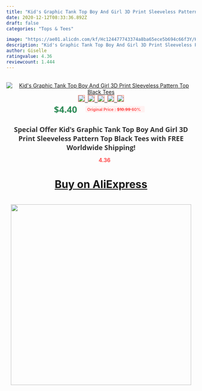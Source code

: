 ```yaml
---
title: "Kid's Graphic Tank Top Boy And Girl 3D Print Sleeveless Pattern Top Black Tees"
date: 2020-12-12T08:33:36.892Z
draft: false
categories: "Tops & Tees"

image: "https://ae01.alicdn.com/kf/Hc124477743374a8ba65ece5b694c66f3Y/Kid-s-Graphic-Tank-Top-Boy-And-Girl-3D-Print-Sleeveless-Pattern-Top-Black-Tees.jpg"
description: "Kid's Graphic Tank Top Boy And Girl 3D Print Sleeveless Pattern Top Black Tees"
author: Giselle
ratingvalue: 4.36
reviewcount: 1.444
---
```

<br>
<div style="text-align: center;">
<a href="https://s.click.aliexpress.com/e/_97Ljtj" target="_blank" rel="nofollow noopener noreferrer"><img alt="Kid's Graphic Tank Top Boy And Girl 3D Print Sleeveless Pattern Top Black Tees" class="magnifier-image" src="https://ae01.alicdn.com/kf/Hc124477743374a8ba65ece5b694c66f3Y/Kid-s-Graphic-Tank-Top-Boy-And-Girl-3D-Print-Sleeveless-Pattern-Top-Black-Tees.jpg_640x640.jpg">
<br>
<img style="border:1px solid salmon" src="https://ae01.alicdn.com/kf/Hc124477743374a8ba65ece5b694c66f3Y/Kid-s-Graphic-Tank-Top-Boy-And-Girl-3D-Print-Sleeveless-Pattern-Top-Black-Tees.jpg_120x120.jpg">&nbsp;&nbsp;<img style="border:1px solid salmon" src="https://ae01.alicdn.com/kf/Hf4df63578d7f482eb7a56c4aefdead0cH/Kid-s-Graphic-Tank-Top-Boy-And-Girl-3D-Print-Sleeveless-Pattern-Top-Black-Tees.jpg_120x120.jpg">&nbsp;&nbsp;<img style="border:1px solid salmon" src="_120x120.jpg">&nbsp;&nbsp;<img style="border:1px solid salmon" src="_120x120.jpg">&nbsp;&nbsp;<img style="border:1px solid salmon" src="_120x120.jpg"></a></div><br0>
<div style="text-align: center;"><span style="background-color: white; border: 0px; box-sizing: border-box; color: seagreen; display: inline-block; font-family: &quot;open sans&quot; , &quot;arial&quot; , &quot;helvetica&quot; , sans-serif , &quot;heiti&quot;; font-size: 24px; font-stretch: inherit; font-weight: 700; line-height: inherit; margin: 0px 10px 0px 0px; padding: 0px; vertical-align: middle;">$4.40 </span>
<span style="background: rgb(255 , 241 , 241); border-radius: 3px; border: 0px; box-sizing: border-box; color: #ff4747; display: inline-block; font-family: inherit; font-size: 12px; font-stretch: inherit; font-style: inherit; font-variant: inherit; font-weight: 600; line-height: inherit; margin: 0px; padding: 2px 5px; transform: scale(0.9); vertical-align: middle;">Original Price : <b style="text-decoration: line-through;">$10.99 </b> 60%&nbsp;&nbsp;</span></div>
<h1 style="color: #333333; display: inline-block; font-family: &quot;open sans&quot; , &quot;arial&quot; , &quot;helvetica&quot; , sans-serif , &quot;heiti&quot;; font-size: 18px; font-stretch: inherit; font-weight: 700; text-align: center;">Special Offer Kid's Graphic Tank Top Boy And Girl 3D Print Sleeveless Pattern Top Black Tees with FREE Worldwide Shipping!</h1>
<div style="color: #ff4747; text-align: center;">
<img src="https://4.bp.blogspot.com/-M0ZcTcb-5uY/XleCXlxnR4I/AAAAAAAAAEc/OrjgMkXV1oMQFaCRZj5HQwOCBcu3w1FegCPcBGAYYCw/s1600/star.png" style="height: 15px;">&nbsp;<b>4.36</b></div>
<div class="button_cont" align="center"><a class="buynow_a" href="https://s.click.aliexpress.com/e/_97Ljtj" target="_blank" rel="nofollow noopener noreferrer"><H1>Buy on AliExpress</H1></a></div><br>
<div class="separator" style="clear: both; text-align: center;">
<img src="https://lh3.googleusercontent.com/-pTy5HemUv9M/XlePHvY0dAI/AAAAAAAAAE4/0nX5iRUoIWY8eMW9Dpxeirr157OZliDIgCLcBGAsYHQ/s1600/badge.gif" width="480">
</div>
